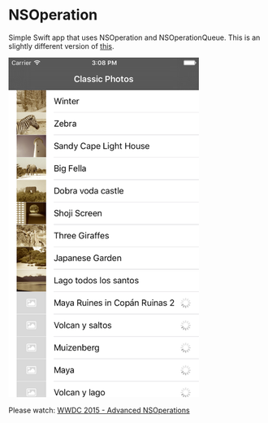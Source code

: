 # NSOperation

Simple Swift app that uses NSOperation and NSOperationQueue. This is an 
slightly different version of [this](http://www.raywenderlich.com/76341/use-nsoperation-nsoperationqueue-swift).

<img src="Screenshot.png" width="375" alt="Screenshot">

Please watch: [WWDC 2015 - Advanced NSOperations](https://developer.apple.com/videos/play/wwdc2015-226/)